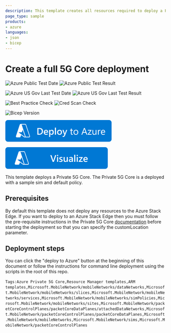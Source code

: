 ```yaml
---
description: This template creates all resources required to deploy a Private 5G Core, including provisioning sims and creating sample QoS policy. It can optionally be deployed to a Kubernetes cluster running on an Azure Stack Edge device.
page_type: sample
products:
- azure
languages:
- json
- bicep
---
```

# Create a full 5G Core deployment

![Azure Public Test Date](https://azurequickstartsservice.blob.core.windows.net/badges/quickstarts/microsoft.mobilenetwork/mobilenetwork-create-full-5gc-deployment/PublicLastTestDate.svg)
![Azure Public Test Result](https://azurequickstartsservice.blob.core.windows.net/badges/quickstarts/microsoft.mobilenetwork/mobilenetwork-create-full-5gc-deployment/PublicDeployment.svg)

![Azure US Gov Last Test Date](https://azurequickstartsservice.blob.core.windows.net/badges/quickstarts/microsoft.mobilenetwork/mobilenetwork-create-full-5gc-deployment/FairfaxLastTestDate.svg)
![Azure US Gov Last Test Result](https://azurequickstartsservice.blob.core.windows.net/badges/quickstarts/microsoft.mobilenetwork/mobilenetwork-create-full-5gc-deployment/FairfaxDeployment.svg)

![Best Practice Check](https://azurequickstartsservice.blob.core.windows.net/badges/quickstarts/microsoft.mobilenetwork/mobilenetwork-create-full-5gc-deployment/BestPracticeResult.svg)
![Cred Scan Check](https://azurequickstartsservice.blob.core.windows.net/badges/quickstarts/microsoft.mobilenetwork/mobilenetwork-create-full-5gc-deployment/CredScanResult.svg)

![Bicep Version](https://azurequickstartsservice.blob.core.windows.net/badges/quickstarts/microsoft.mobilenetwork/mobilenetwork-create-full-5gc-deployment/BicepVersion.svg)

[![Deploy To Azure](https://raw.githubusercontent.com/Azure/azure-quickstart-templates/master/1-CONTRIBUTION-GUIDE/images/deploytoazure.svg?sanitize=true)](https://portal.azure.com/#create/Microsoft.Template/uri/https%3A%2F%2Fraw.githubusercontent.com%2FAzure%2Fazure-quickstart-templates%2Fmaster%2Fquickstarts%2Fmicrosoft.mobilenetwork%2Fmobilenetwork-create-full-5gc-deployment%2Fazuredeploy.json)

[![Visualize](https://raw.githubusercontent.com/Azure/azure-quickstart-templates/master/1-CONTRIBUTION-GUIDE/images/visualizebutton.svg?sanitize=true)](http://armviz.io/#/?load=https%3A%2F%2Fraw.githubusercontent.com%2FAzure%2Fazure-quickstart-templates%2Fmaster%2Fquickstarts%2Fmicrosoft.mobilenetwork%2Fmobilenetwork-create-full-5gc-deployment%2Fazuredeploy.json)   

This template deploys a Private 5G Core. The Private 5G Core is a deployed with a sample sim and default policy.

## Prerequisites

By default this template does not deploy any resources to the Azure Stack Edge. If you want to deploy to an Azure Stack Edge then you must follow the pre-requisite instructions in the Private 5G Core [documentation](https://docs.microsoft.com/en-gb/azure/private-5g-core/complete-private-mobile-network-prerequisites) before starting the deployment so that you can specify the customLocation parameter.

## Deployment steps

You can click the "deploy to Azure" button at the beginning of this document or follow the instructions for command line deployment using the scripts in the root of this repo.

`Tags:Azure Private 5G Core,Resource Manager templates,ARM templates,Microsoft.MobileNetwork/mobileNetworks/dataNetworks,Microsoft.MobileNetwork/mobileNetworks/slices,Microsoft.MobileNetwork/mobileNetworks/services,Microsoft.MobileNetwork/mobileNetworks/simPolicies,Microsoft.MobileNetwork/mobileNetworks/sites,Microsoft.MobileNetwork/packetCoreControlPlanes/packetCoreDataPlanes/attachedDataNetworks,Microsoft.MobileNetwork/packetCoreControlPlanes/packetCoreDataPlanes,Microsoft.MobileNetwork/mobileNetworks,Microsoft.MobileNetwork/sims,Microsoft.MobileNetwork/packetCoreControlPlanes`